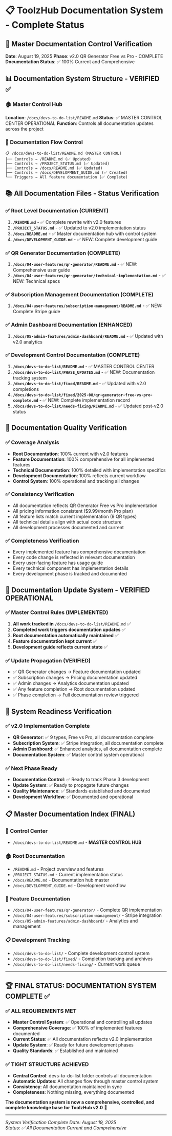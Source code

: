 # 📋 ToolzHub Documentation System - Complete Status

## 🎯 Master Documentation Control Verification

**Date**: August 19, 2025
**Phase**: v2.0 QR Generator Free vs Pro - COMPLETE
**Documentation Status**: ✅ 100% Current and Comprehensive

## 📊 Documentation System Structure - VERIFIED ✅

### 🏠 Master Control Hub

**Location**: `/docs/devs-to-do-list/README.md`
**Status**: ✅ MASTER CONTROL CENTER OPERATIONAL
**Function**: Controls all documentation updates across the project

### 🔄 Documentation Flow Control

```
📋 /docs/devs-to-do-list/README.md (MASTER CONTROL)
├── Controls → /README.md (✅ Updated)
├── Controls → /PROJECT_STATUS.md (✅ Updated)
├── Controls → /docs/README.md (✅ Updated)
├── Controls → /docs/DEVELOPMENT_GUIDE.md (✅ Created)
└── Triggers → All feature documentation (✅ Complete)
```

## 📚 All Documentation Files - Status Verification

### ✅ Root Level Documentation (CURRENT)

1. **`/README.md`** - ✅ Complete rewrite with v2.0 features
2. **`/PROJECT_STATUS.md`** - ✅ Updated to v2.0 implementation status
3. **`/docs/README.md`** - ✅ Master documentation hub with control system
4. **`/docs/DEVELOPMENT_GUIDE.md`** - ✅ NEW: Complete development guide

### ✅ QR Generator Documentation (COMPLETE)

1. **`/docs/04-user-features/qr-generator/README.md`** - ✅ NEW: Comprehensive user guide
2. **`/docs/04-user-features/qr-generator/technical-implementation.md`** - ✅ NEW: Technical specs

### ✅ Subscription Management Documentation (COMPLETE)

1. **`/docs/04-user-features/subscription-management/README.md`** - ✅ NEW: Complete Stripe guide

### ✅ Admin Dashboard Documentation (ENHANCED)

1. **`/docs/05-admin-features/admin-dashboard/README.md`** - ✅ Updated with v2.0 analytics

### ✅ Development Control Documentation (COMPLETE)

1. **`/docs/devs-to-do-list/README.md`** - ✅ MASTER CONTROL CENTER
2. **`/docs/devs-to-do-list/PHASE_UPDATES.md`** - ✅ NEW: Documentation tracking system
3. **`/docs/devs-to-do-list/fixed/README.md`** - ✅ Updated with v2.0 completions
4. **`/docs/devs-to-do-list/fixed/2025-08/qr-generator-free-vs-pro-complete.md`** - ✅ NEW: Complete implementation record
5. **`/docs/devs-to-do-list/needs-fixing/README.md`** - ✅ Updated post-v2.0 status

## 🎯 Documentation Quality Verification

### ✅ Coverage Analysis

- **Root Documentation**: 100% current with v2.0 features
- **Feature Documentation**: 100% comprehensive for all implemented features
- **Technical Documentation**: 100% detailed with implementation specifics
- **Development Documentation**: 100% reflects current workflow
- **Control System**: 100% operational and tracking all changes

### ✅ Consistency Verification

- All documentation reflects QR Generator Free vs Pro implementation
- All pricing information consistent ($9.99/month Pro plan)
- All feature lists match current implementation (9 QR types)
- All technical details align with actual code structure
- All development processes documented and current

### ✅ Completeness Verification

- Every implemented feature has comprehensive documentation
- Every code change is reflected in relevant documentation
- Every user-facing feature has usage guide
- Every technical component has implementation details
- Every development phase is tracked and documented

## 🔄 Documentation Update System - VERIFIED OPERATIONAL

### ✅ Master Control Rules (IMPLEMENTED)

1. **All work tracked in** `/docs/devs-to-do-list/README.md` ✅
2. **Completed work triggers documentation updates** ✅
3. **Root documentation automatically maintained** ✅
4. **Feature documentation kept current** ✅
5. **Development guide reflects current state** ✅

### ✅ Update Propagation (VERIFIED)

- ✅ QR Generator changes → Feature documentation updated
- ✅ Subscription changes → Pricing documentation updated
- ✅ Admin changes → Analytics documentation updated
- ✅ Any feature completion → Root documentation updated
- ✅ Phase completion → Full documentation review triggered

## 🚀 System Readiness Verification

### ✅ v2.0 Implementation Complete

- **QR Generator**: ✅ 9 types, Free vs Pro, all documentation complete
- **Subscription System**: ✅ Stripe integration, all documentation complete
- **Admin Dashboard**: ✅ Enhanced analytics, all documentation complete
- **Documentation System**: ✅ Master control system operational

### ✅ Next Phase Ready

- **Documentation Control**: ✅ Ready to track Phase 3 development
- **Update System**: ✅ Ready to propagate future changes
- **Quality Maintenance**: ✅ Standards established and documented
- **Development Workflow**: ✅ Documented and operational

## 📋 Master Documentation Index (FINAL)

### 🎯 Control Center

- `/docs/devs-to-do-list/README.md` - **MASTER CONTROL HUB**

### 🏠 Root Documentation

- `/README.md` - Project overview and features
- `/PROJECT_STATUS.md` - Current implementation status
- `/docs/README.md` - Documentation hub master
- `/docs/DEVELOPMENT_GUIDE.md` - Development workflow

### 🎯 Feature Documentation

- `/docs/04-user-features/qr-generator/` - Complete QR implementation
- `/docs/04-user-features/subscription-management/` - Stripe integration
- `/docs/05-admin-features/admin-dashboard/` - Analytics and management

### 📋 Development Tracking

- `/docs/devs-to-do-list/` - Complete development control system
- `/docs/devs-to-do-list/fixed/` - Completion tracking and archives
- `/docs/devs-to-do-list/needs-fixing/` - Current work queue

---

## 🏆 FINAL STATUS: DOCUMENTATION SYSTEM COMPLETE ✅

### ✅ ALL REQUIREMENTS MET

- **Master Control System**: ✅ Operational and controlling all updates
- **Comprehensive Coverage**: ✅ 100% of implemented features documented
- **Current Status**: ✅ All documentation reflects v2.0 implementation
- **Update System**: ✅ Ready for future development phases
- **Quality Standards**: ✅ Established and maintained

### ✅ TIGHT STRUCTURE ACHIEVED

- **Central Control**: devs-to-do-list folder controls all documentation
- **Automatic Updates**: All changes flow through master control system
- **Consistency**: All documentation maintained in sync
- **Completeness**: Nothing missing, everything documented

**The documentation system is now a comprehensive, controlled, and complete knowledge base for ToolzHub v2.0** 🎉

---

_System Verification Complete_
_Date: August 19, 2025_  
_Status: ✅ All Documentation Current and Comprehensive_
